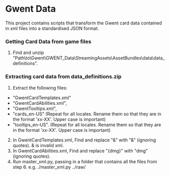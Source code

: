 # Gwent Data
This project contains scripts that transform the Gwent card data contained in xml files into a standardised JSON format.

### Getting Card Data from game files
1. Find and unzip "Path\to\Gwent\GWENT_Data\StreamingAssets\AssetBundles\data\data_definitions".

### Extracting card data from data_definitions.zip
1. Extract the following files:
  * "GwentCardTemplates.xml"
  * "GwentCardAbilities.xml",
  * "GwentTooltips.xml",
  * "cards_en-US" (Repeat for all locales. Rename them so that they are in the format 'xx-XX'. Upper case is important)
  * "tooltips_en-US". (Repeat for all locales. Rename them so that they are in the format 'xx-XX'. Upper case is important)
2. In GwentCardTemplates.xml, Find and replace "&" with "&amp;" (ignoring quotes). & is invalid xml.
3. In GwentCardAbilities.xml, Find and replace "{dmg}" with "dmg" (ignoring quotes).
4. Run master_xml.py, passing in a folder that contains all the files from step 6.
    e.g. ./master_xml.py ../raw/
